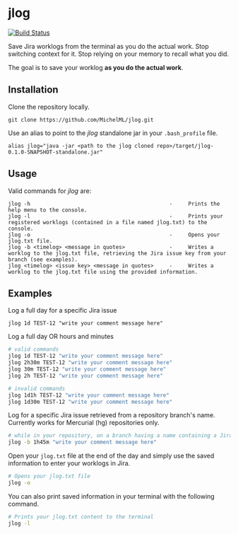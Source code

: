 # jlog
<div>
<a href="https://github.com/MichelML/jlog2"><img src="https://travis-ci.org/MichelML/jlog.svg?branch=master"  alt='Build Status'></img></a>
</div>

<p>Save Jira worklogs from the terminal as you do the actual work. Stop switching context for it. Stop relying on your memory to recall what you did.</p>   
<p>The goal is to save your worklog <strong>as you do the actual work</strong>.

## Installation  
  
Clone the repository locally.  
  
```
git clone https://github.com/MichelML/jlog.git  
```

Use an alias to point to the _jlog_ standalone jar in your `.bash_profile` file. 
  
```
alias jlog="java -jar <path to the jlog cloned repo>/target/jlog-0.1.0-SNAPSHOT-standalone.jar"
```

## Usage  

Valid commands for _jlog_ are:

``` 
jlog -h                                            -     Prints the help menu to the console.
jlog -l                                            -     Prints your registered worklogs (contained in a file named jlog.txt) to the console.
jlog -o                                            -     Opens your jlog.txt file.
jlog -b <timelog> <message in quotes>              -     Writes a worklog to the jlog.txt file, retrieving the Jira issue key from your branch (see examples).
jlog <timelog> <issue key> <message in quotes>     -     Writes a worklog to the jlog.txt file using the provided information.
```  

## Examples  

Log a full day for a specific Jira issue  
```  
jlog 1d TEST-12 "write your comment message here"
```
  
Log a full day OR hours and minutes  
```bash
# valid commands
jlog 1d TEST-12 "write your comment message here"
jlog 2h30m TEST-12 "write your comment message here"
jlog 30m TEST-12 "write your comment message here"
jlog 2h TEST-12 "write your comment message here"

# invalid commands
jlog 1d1h TEST-12 "write your comment message here"
jlog 1d30m TEST-12 "write your comment message here"
```   
  
Log for a specific Jira issue retrieved from a repository branch's name. Currently works for Mercurial (hg) repositories only.
```bash
# while in your repository, on a branch having a name containing a Jira issue key (ex: fix-TEST-123-specifics)
jlog -b 1h45m "write your comment message here"
```  
  
Open your `jlog.txt` file at the end of the day and simply use the saved information to enter your worklogs in Jira.  

```bash
# Opens your jlog.txt file  
jlog -o
```

You can also print saved information in your terminal with the following command.

```bash
# Prints your jlog.txt content to the terminal 
jlog -l
```
